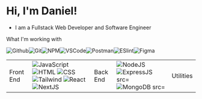 # Hi, I'm Daniel!

- I am a Fullstack Web Developer and Software Engineer

What I'm working with

<table>
  <tbody>
  <tr>
    <td>Front End</td>
    <td>
      <img alt="JavaScript" src="https://img.shields.io/badge/javascript%20-%23323330.svg?&style=for-the-badge&logo=javascript&logoColor=%23F7DF1E" />
      <img alt="HTML" src="https://img.shields.io/badge/-HTML-E34F26?logo=HTML5&logoColor=white&style=for-the-badge" />
      <img alt="CSS" src="https://img.shields.io/badge/-CSS-1572B6?&logo=CSS3&style=for-the-badge" />
      <img alt="Tailwind" src="https://img.shields.io/badge/-Tailwind%20CSS-06B6D4?logo=tailwindcss&logoColor=white&style=for-the-badge" />
      <img alt="React" src="https://img.shields.io/badge/-React-61DAFB?logo=react&logoColor=white&style=for-the-badge" />
      <img alt="NextJS" src="https://img.shields.io/badge/-NextJS-000000?logo=nextdotjs&logoColor=white&style=for-the-badge" />
    </td>
    <td>Back End</td>
    <td>
      <img alt="NodeJS" src="https://img.shields.io/badge/-NodeJS-339933?logo=nodedotjs&logoColor=white&style=for-the-badge" />
      <img alt="ExpressJS src="https://img.shields.io/badge/-ExpressJS-000000?logo=express&logoColor=white&style=for-the-badge" />
      <img alt="MongoDB src="https://img.shields.io/badge/-MongoDB-47A248?logo=mongodb&logoColor=white&style=for-the-badge" />
    </td>
    <td>Utilities</td>
      <img alt="Github" src="https://img.shields.io/badge/-GitHub-181717?logo=github&logoColor=white&style=for-the-badge" />
      <img alt="Git" src="https://img.shields.io/badge/-Git-F05032?logo=git&logoColor=white&style=for-the-badge" />
      <img alt="NPM" src="https://img.shields.io/badge/-NPM-CB3837?logo=npm&logoColor=white&style=for-the-badge" />
      <img alt="VSCode" src="https://img.shields.io/badge/-Visual%20Studio%20code-007ACC?logo=visualstudiocode&logoColor=white&style=for-the-badge" />
      <img alt="Postman" src="https://img.shields.io/badge/-Postman-FF6C37?logo=postman&logoColor=white&style=for-the-badge" />
      <img alt="ESlint" src="https://img.shields.io/badge/-ESLint-4B32C3?logo=eslint&logoColor=white&style=for-the-badge" />
      <img alt="Figma" src="https://img.shields.io/badge/-Figma-F24E1E?logo=figma&logoColor=white&style=for-the-badge" />
    </tr>
  </tbody>
</table>
